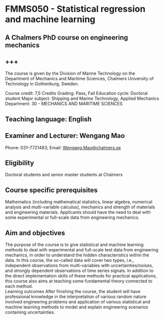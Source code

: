 # FMMS050 - Statistical regression and machine learning

A Chalmers PhD course on engineering mechanics
---

+++
---

The course is given by the Division of Marine Technology on the Department of Mechanics and Maritime Sciences, Chalmers University of Technology in Gothenburg, Sweden. 

Course credit: 7,5 Credits
Grading: Pass, Fail
Education cycle: Doctoral student
Major subject: Shipping and Marine Technology, Applied Mechanics
Department: 30 - MECHANICS AND MARITIME SCIENCES

Teaching language: English
---


## Examiner and Lecturer: Wengang Mao 
Phone: 031–7721483; Email: Wengang.Mao@chalmers.se

## Eligibility
Doctoral students and senior master students at Chalmers
## Course specific prerequisites
Mathematics (including mathematical statistics, linear algebra, numerical analysis and multi-variable calculus), mechanics and strength of materials and engineering materials. Applicants should have the need to deal with some experimental or full-scale data from engineering mechanics.

## Aim and objectives
The purpose of the course is to give statistical and machine learning methods to deal with experimental and full-scale test data from engineering mechanics, in order to understand the hidden characteristics within the data. In this course, the so-called data will cover two types, i.e., independent observations from multi-variables with uncertainties/noises, and strongly dependent observations of time series signals. In addition to the direct implementation skills of these methods for practical applications, this course also aims at teaching some fundamental theory connected to each method.  
Learning outcomes 
After finishing the course, the student will have professional knowledge in the interpretation of various random nature involved engineering problems and application of various statistical and machine learning methods to model and explain engineering scenarios containing uncertainties.
